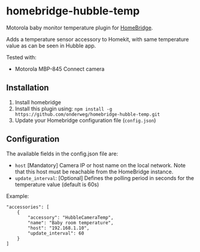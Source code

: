 # homebridge-hubble-temp

Motorola baby monitor temperature plugin for [HomeBridge](https://github.com/nfarina/homebridge).

Adds a temperature sensor accessory to Homekit, with same temperature value as can be seen in Hubble app.

Tested with:

- Motorola MBP-845 Connect camera

## Installation

1. Install homebridge
2. Install this plugin using: `npm install -g https://github.com/onderweg/homebridge-hubble-temp.git`
3. Update your Homebridge configuration file (`config.json`)

## Configuration

The available fields in the config.json file are:
 - `host` [Mandatory] Camera IP or host name on the local network. Note that this host must be reachable from the HomeBridge instance.
 - `update_interval`: [Optional] Defines the polling period in seconds for the temperature value (default is 60s)

Example:

```
"accessories": [
    {
        "accessory": "HubbleCameraTemp",
        "name": "Baby room temperature",
        "host": "192.168.1.10",
        "update_interval": 60
    }    
]
```